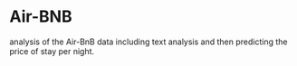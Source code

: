 # Air-BNB


analysis of the Air-BnB data including text analysis and then predicting the price of stay per night.
